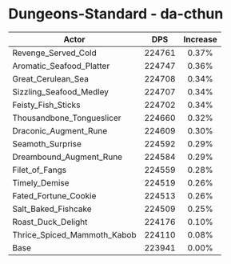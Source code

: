 # Dungeons-Standard - da-cthun
| Actor | DPS | Increase |
|---|:---:|:---:|
|Revenge_Served_Cold|224761|0.37%|
|Aromatic_Seafood_Platter|224747|0.36%|
|Great_Cerulean_Sea|224708|0.34%|
|Sizzling_Seafood_Medley|224707|0.34%|
|Feisty_Fish_Sticks|224702|0.34%|
|Thousandbone_Tongueslicer|224660|0.32%|
|Draconic_Augment_Rune|224609|0.30%|
|Seamoth_Surprise|224592|0.29%|
|Dreambound_Augment_Rune|224584|0.29%|
|Filet_of_Fangs|224559|0.28%|
|Timely_Demise|224519|0.26%|
|Fated_Fortune_Cookie|224513|0.26%|
|Salt_Baked_Fishcake|224509|0.25%|
|Roast_Duck_Delight|224176|0.10%|
|Thrice_Spiced_Mammoth_Kabob|224110|0.08%|
|Base|223941|0.00%|
